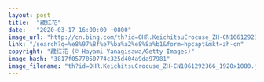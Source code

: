 ```yaml
---
layout: post
title:  "藏红花"
date:   "2020-03-17 16:00:00 +0800"
image_url: "http://cn.bing.com/th?id=OHR.KeichitsuCrocuse_ZH-CN1061292366_1920x1080.jpg&rf=LaDigue_1920x1080.jpg&pid=hp"
link: "/search?q=%e8%97%8f%e7%ba%a2%e8%8a%b1&form=hpcapt&mkt=zh-cn"
copyright: "藏红花 (© Hayami Yanagisawa/Getty Images)"
image_hash: "3817f0577050774c325d404a9da97981"
image_filename: "th?id=OHR.KeichitsuCrocuse_ZH-CN1061292366_1920x1080.jpg&rf=LaDigue_1920x1080.jpg&pid=hp"
---
```

